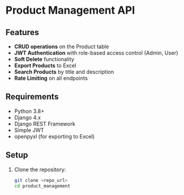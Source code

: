 # Product Management API

## Features

- **CRUD operations** on the Product table
- **JWT Authentication** with role-based access control (Admin, User)
- **Soft Delete** functionality
- **Export Products** to Excel
- **Search Products** by title and description
- **Rate Limiting** on all endpoints

## Requirements

- Python 3.8+
- Django 4.x
- Django REST Framework
- Simple JWT
- openpyxl (for exporting to Excel)

## Setup

1. Clone the repository:
   ```bash
   git clone <repo_url>
   cd product_management
